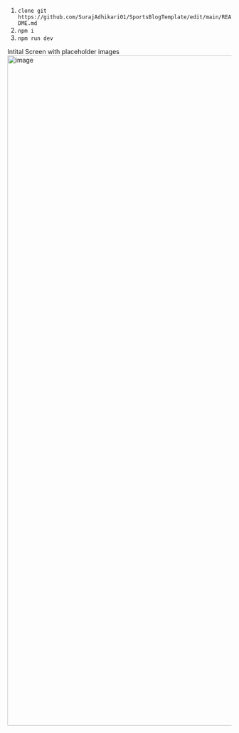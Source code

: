 1. `clone git https://github.com/SurajAdhikari01/SportsBlogTemplate/edit/main/README.md`
2. `npm i`
3. `npm run dev`


Intital Screen with placeholder images
<img width="1507" alt="image" src="https://github.com/user-attachments/assets/cbb82409-ccea-49ad-baa5-6916c85e84be">
